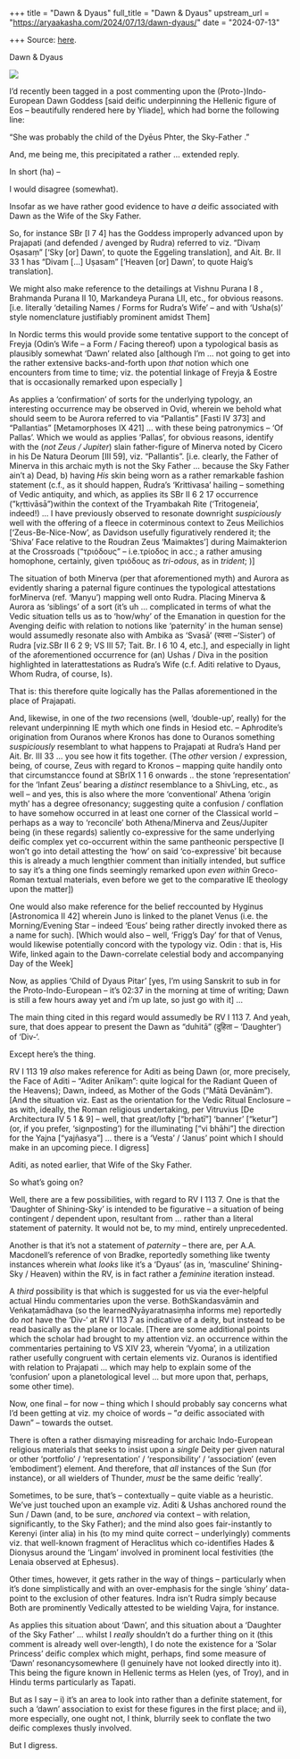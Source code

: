 +++
title = "Dawn & Dyaus"
full_title = "Dawn & Dyaus"
upstream_url = "https://aryaakasha.com/2024/07/13/dawn-dyaus/"
date = "2024-07-13"

+++
Source: [here](https://aryaakasha.com/2024/07/13/dawn-dyaus/).

Dawn & Dyaus

![](https://aryaakasha.com/wp-content/uploads/2024/07/155849916_352791525897926_4676902406458744596_n.jpg?w=1024)

I’d recently been tagged in a post commenting upon the (Proto-)Indo-European Dawn Goddess \[said deific underpinning the Hellenic figure of Eos – beautifully rendered here by Yliade\], which had borne the following line:

“She was probably the child of the Dyēus Phter, the Sky-Father .”

And, me being me, this precipitated a rather … extended reply.

In short (ha) –

I would disagree (somewhat).

Insofar as we have rather good evidence to have *a* deific associated with Dawn as the Wife of the Sky Father.

So, for instance SBr \[I 7 4\] has the Goddess improperly advanced upon by Prajapati (and defended / avenged by Rudra) referred to viz. “Divaṃ Oṣasaṃ” \[‘Sky \[or\] Dawn’, to quote the Eggeling translation\], and Ait. Br. II 33 1 has “Divam \[…\] Uṣasam” \[‘Heaven \[or\] Dawn’, to quote Haig’s translation\].

We might also make reference to the detailings at Vishnu Purana I 8 , Brahmanda Purana II 10, Markandeya Purana LII, etc., for obvious reasons. \[i.e. literally ‘detailing Names / Forms for Rudra’s Wife’ – and with ‘Usha(s)’ style nomenclature justifiably prominent amidst Them\]

In Nordic terms this would provide some tentative support to the concept of Freyja (Odin’s Wife – a Form / Facing thereof) upon a typological basis as plausibly somewhat ‘Dawn’ related also \[although I’m … not going to get into the rather extensive backs-and-forth upon *that* notion which one encounters from time to time; viz. the potential linkage of Freyja & Eostre that is occasionally remarked upon especially \]

As applies a ‘confirmation’ of sorts for the underlying typology, an interesting occurrence may be observed in Ovid, wherein we behold what should seem to be Aurora referred to via “Pallantis” \[Fasti IV 373\] and “Pallantias” \[Metamorphoses IX 421\] … with these being patronymics – ‘Of Pallas’. Which we would as applies ‘Pallas’, for obvious reasons, identify with the (*not Zeus / Jupiter*) slain father-figure of Minerva noted by Cicero in his De Natura Deorum \[III 59\], viz. “Pallantis”. \[i.e. clearly, the Father of Minerva in this archaic myth is not the Sky Father … because the Sky Father ain’t a) Dead, b) having *His* skin being worn as a rather remarkable fashion statement (c.f., as it should happen, Rudra’s ‘Krittivasa’ hailing – something of Vedic antiquity, and which, as applies its SBr II 6 2 17 occurrence (”kṛttivāsā”)within the context of the Tryambakah Rite (‘Tritogeneia’, indeed!) … I have previously observed to resonate downright *suspiciously* well with the offering of a fleece in coterminous context to Zeus Meilichios \[‘Zeus-Be-Nice-Now’, as Davidson usefully figuratively rendered it; the ‘Shiva’ Face relative to the Roudran Zeus ‘Maimaktes’\] during Maimakterion at the Crossroads (“τριόδους” – i.e.τρίοδος in acc.; a rather amusing homophone, certainly, given τριόδους as *tri-odous*, as in *trident*; )\]

The situation of both Minerva (per that aforementioned myth) and Aurora as evidently sharing a paternal figure continues the typological attestations forMinerva (ref. ‘Manyu’) mapping well onto Rudra. Placing Minerva & Aurora as ‘siblings’ of a sort (it’s uh … complicated in terms of what the Vedic situation tells us as to ‘how/why’ of the Emanation in question for the Avenging deific with relation to notions like ‘paternity’ in the human sense) would assumedly resonate also with Ambika as ‘Svasā’ (स्वसा –‘Sister’) of Rudra \[viz.SBr II 6 2 9; VS III 57; Tait. Br. I 6 10 4, etc.\], and especially in light of the aforementioned occurrence for (an) Ushas / Diva in the position highlighted in laterattestations as Rudra’s Wife (c.f. Aditi relative to Dyaus, Whom Rudra, of course, Is).

That is: this therefore quite logically has the Pallas aforementioned in the place of Prajapati.

And, likewise, in one of the *two* recensions (well, ‘double-up’, really) for the relevant underpinning IE myth which one finds in Hesiod etc. – Aphrodite’s origination from Ouranos where Kronos has done to Ouranos something *suspiciously* resemblant to what happens to Prajapati at Rudra’s Hand per Ait. Br. III 33 … you see how it fits together. (The *other* version / expression, being, of course, Zeus with regard to Kronos – mapping quite handily onto that circumstancce found at SBrIX 1 1 6 onwards .. the stone ‘representation’ for the ‘Infant Zeus’ bearing a *distinct* resemblance to a ShivLing, etc., as well – and yes, this is also where the more ‘conventional’ Athena ‘origin myth’ has a degree ofresonancy; suggesting quite a confusion / conflation to have somehow occurred in at least one corner of the Classical world – perhaps as a way to ‘reconcile’ both Athena/Minerva and Zeus/Jupiter being (in these regards) saliently co-expressive for the same underlying deific complex yet co-occurrent within the same pantheonic perspective \[I won’t go into detail attesting the ‘how’ on said ‘co-expressive’ bit because this is already a much lengthier comment than initially intended, but suffice to say it’s a thing one finds seemingly remarked upon *even within* Greco-Roman textual materials, even before we get to the comparative IE theology upon the matter\])

One would also make reference for the belief reccounted by Hyginus \[Astronomica II 42\] wherein Juno is linked to the planet Venus (i.e. the Morning/Evening Star – indeed ‘Eous’ being rather directly invoked there as a name for such). \[Which would also – well, ‘Frigg’s Day’ for that of Venus, would likewise potentially concord with the typology viz. Odin : that is, His Wife, linked again to the Dawn-correlate celestial body and accompanying Day of the Week\]

Now, as applies ‘Child of Dyaus Pitar’ \[yes, I’m using Sanskrit to sub in for the Proto-Indo-European – it’s 02:37 in the morning at time of writing; Dawn is still a few hours away yet and i’m up late, so just go with it\] …

The main thing cited in this regard would assumedly be RV I 113 7. And yeah, sure, that does appear to present the Dawn as “duhitā” (दुहिता – ‘Daughter’) of ‘Div-‘.

Except here’s the thing.

RV I 113 19 *also* makes reference for Aditi as being Dawn (or, more precisely, the Face of Aditi – “Aditer Anīkaṃ”: quite logical for the Radiant Queen of the Heavens); Dawn, indeed, as Mother of the Gods (“Mātā Devānām”). \[And the situation viz. East as the orientation for the Vedic Ritual Enclosure – as with, ideally, the Roman religious undertaking, per Vitruvius \[De Architectura IV 5 1 & 9\] – well, that great/lofty \[“bṛhatī”\] ‘banner’ \[“ketur”\] (or, if you prefer, ‘signposting’) for the illuminating \[“vi bhāhi”\] the direction for the Yajna \[“yajñasya”\] … there is a ‘Vesta’ / ‘Janus’ point which I should make in an upcoming piece. I digress\]

Aditi, as noted earlier, that Wife of the Sky Father.

So what’s going on?

Well, there are a few possibilities, with regard to RV I 113 7. One is that the ‘Daughter of Shining-Sky’ is intended to be figurative – a situation of being contingent / dependent upon, resultant from … rather than a literal statement of paternity. It would not be, to my mind, entirely unprecedented.

Another is that it’s not a statement of *paternity* – there are, per A.A. Macdonell’s reference of von Bradke, reportedly something like twenty instances wherein what *looks* like it’s a ‘Dyaus’ (as in, ‘masculine’ Shining-Sky / Heaven) within the RV, is in fact rather a *feminine* iteration instead.

A *third* possibility is that which is suggested for us via the ever-helpful actual Hindu commentaries upon the verse. BothSkandasvāmin and Veṅkaṭamādhava (so the learnedNyāyaratnasiṃha informs me) reportedly do *not* have the ‘Div-‘ at RV I 113 7 as indicative of a deity, but instead to be read basically as the plane or locale. \[There are some additional points which the scholar had brought to my attention viz. an occurrence within the commentaries pertaining to VS XIV 23, wherein ‘Vyoma’, in a utilization rather usefully congruent with certain elements viz. Ouranos is identified with relation to Prajapati … which may help to explain some of the ‘confusion’ upon a planetological level … but more upon that, perhaps, some other time).

Now, one final – for now – thing which I should probably say concerns what I’d been getting at viz. my choice of words – ”*a* deific associated with Dawn” – towards the outset.

There is often a rather dismaying misreading for archaic Indo-European religious materials that seeks to insist upon a *single* Deity per given natural or other ‘portfolio’ / ‘representation’ / ‘responsibility’ / ‘association’ (even ’embodiment’) element. And therefore, that *all* instances of the Sun (for instance), or all wielders of Thunder, *must* be the same deific ‘really’.

Sometimes, to be sure, that’s – contextually – quite viable as a heuristic. We’ve just touched upon an example viz. Aditi & Ushas anchored round the Sun / Dawn (and, to be sure, *anchored* via context – with relation, significantly, to the Sky Father); and the mind also goes fair-instantly to Kerenyi (inter alia) in his (to my mind quite correct – underlyingly) comments viz. that well-known fragment of Heraclitus which co-identifies Hades & Dionysus around the ‘Lingam’ involved in prominent local festivities (the Lenaia observed at Ephesus).

Other times, however, it gets rather in the way of things – particularly when it’s done simplistically and with an over-emphasis for the single ‘shiny’ data-point to the exclusion of other features. Indra isn’t Rudra simply because Both are prominently Vedically attested to be wielding Vajra, for instance.

As applies this situation about ‘Dawn’, and this situation about a ‘Daughter of the Sky Father’ … whilst I *really* shouldn’t do a further thing on it (this comment is already well over-length), I do note the existence for a ‘Solar Princess’ deific complex which might, perhaps, find some measure of ‘Dawn’ resonancysomewhere (I genuinely have not looked directly into it). This being the figure known in Hellenic terms as Helen (yes, of Troy), and in Hindu terms particularly as Tapati.

But as I say – i) it’s an area to look into rather than a definite statement, for such a ‘dawn’ association to exist for these figures in the first place; and ii), more especially, one ought not, I think, blurrily seek to conflate the two deific complexes thusly involved.

But I digress.
